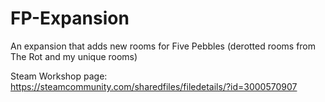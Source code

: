 # FP-Expansion
An expansion that adds new rooms for Five Pebbles (derotted rooms from The Rot and my unique rooms)

Steam Workshop page: https://steamcommunity.com/sharedfiles/filedetails/?id=3000570907
